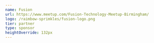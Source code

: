 ```yaml
---
name: Fusion
url: https://www.meetup.com/Fusion-Technology-Meetup-Birmingham/
logo: /raimbow-sprimkles/fusion-logo.png
tier: partner
type: sponsor
heightOverride: 132px
---
```

